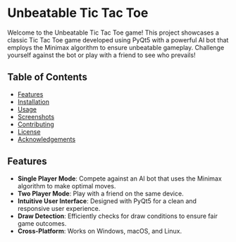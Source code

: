 # Unbeatable Tic Tac Toe

Welcome to the Unbeatable Tic Tac Toe game! This project showcases a classic Tic Tac Toe game developed using PyQt5 with a powerful AI bot that employs the Minimax algorithm to ensure unbeatable gameplay. Challenge yourself against the bot or play with a friend to see who prevails!

## Table of Contents

- [Features](#features)
- [Installation](#installation)
- [Usage](#usage)
- [Screenshots](#screenshots)
- [Contributing](#contributing)
- [License](#license)
- [Acknowledgements](#acknowledgements)

## Features

- **Single Player Mode**: Compete against an AI bot that uses the Minimax algorithm to make optimal moves.
- **Two Player Mode**: Play with a friend on the same device.
- **Intuitive User Interface**: Designed with PyQt5 for a clean and responsive user experience.
- **Draw Detection**: Efficiently checks for draw conditions to ensure fair game outcomes.
- **Cross-Platform**: Works on Windows, macOS, and Linux.

